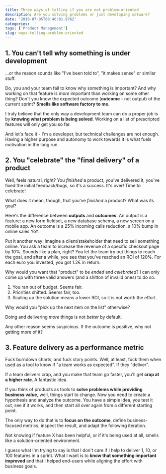 ```yaml
---
title: Three ways of telling if you are not problem-oriented
description: Are you solving problems or just developing sotware?
date: '2019-07-05T08:46:01.976Z'
categories: ''
tags: ['Product Management']
slug: ways-telling-problem-oriented
---
```


## 1. You can't tell why something is under development

...or the reason sounds like "I've been told to", "it makes sense" or similar stuff.

Do, you and your team fail to know why something is important? And why working on that feature is _more_ important than working on some other thing? Don't you know the expected outcome (**outcome** - not output) of the current sprint? **Smells like software factory to me**.

I truly believe that the only way a development team can do a proper job is by **knowing what problem is being solved**. Working on a list of prescripted features will only get you so far.

And let's face it - I'm a developer, but technical challenges are not enough. Having a higher purpose and autonomy to work towards it is what fuels motivation in the long run.


## 2. You "celebrate" the "final delivery" of a product

Well, feels natural, right? You *finished* a product, you've delivered it, you've fixed the initial feedback/bugs, so it's a success. It's over! Time to celebrate!

What does it mean, though, that you've *finished* a product? What was its goal?

Here's the difference between **outputs** and **outcomes**. An output is a feature: a new form fieldset, a new database schema, a new screen on a mobile app. An outcome is a 25% incoming calls reduction, a 10% bump in online sales YoY.

Put it another way: imagine a client/stakeholder that need to sell something online. You ask a team to increase the revenue of a specific checkout page by 10%. Sounds like a plan, right? You let the team try out things to reach the goal, and after a while, you see that you've reached an ROI of 120%. For each euro you invested, you got 1.2€ in return.

Why would you want that "product" to be _ended_ and _celebrated_? I can only come up with three valid answers (and a shitton of invalid ones) to do so:

1. You ran out of budget. Seems fair.
2. Priorities shifted. Seems fair, too.
3. Scaling up the solution means a lower ROI, so it is not worth the effort.

Why would you "pick up the next item on the list" otherwise?

Doing and delivering _more_ things is not _better_ by default.

Any other reason seems suspicious. If the outcome is positive, why not getting more of it?


## 3. Feature delivery as a performance metric

Fuck burndown charts, and fuck story points. Well, at least, fuck them when used as a tool to know if "a team works as expected". If they "deliver".

If a team delivers crap, and you make that team go faster, you'll get **crap at a higher rate**. A fantastic idea.

If you think of products as tools to **solve problems while providing business value**, well, things start to change. Now you need to create a hypothesis and analyze the outcome. You have a simple idea, you test it out, see if it works, and then start all over again from a different starting point.

The only way to do that is to **focus on the outcome**, define business-focused metrics, inspect the result, and adapt the following iteration.

Not knowing if feature X has been helpful, or if it's being used at all, smells like a solution-oriented environment.

I guess what I'm trying to say is that I don't care if I help to deliver 1, 10, or 100 features in a sprint. What I want is to **know that something important improved** and that I helped end-users while aligning the effort with business goals.
